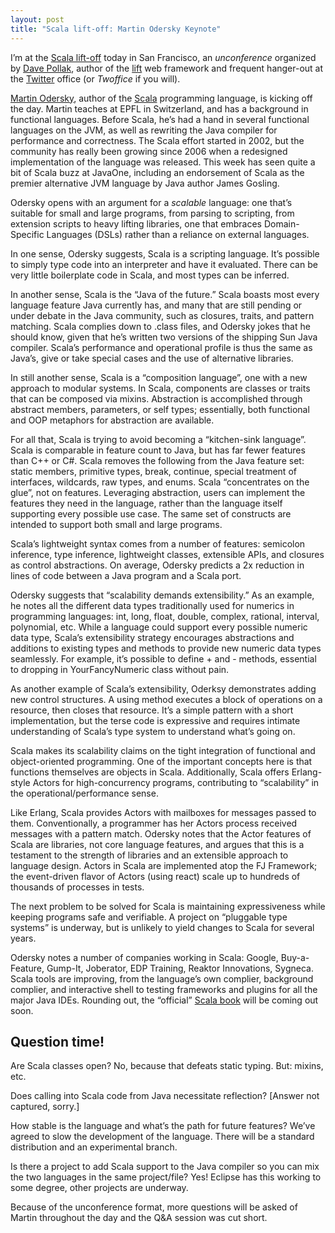 ```yaml
---
layout: post
title: "Scala lift-off: Martin Odersky Keynote"
---
```





I’m at the [Scala lift-off](http://scalaliftoff.com/) today in San Francisco, an *unconference* organized by [Dave Pollak](http://blog.lostlake.org/), author of the [lift](http://liftweb.net/) web framework and frequent hanger-out at the [Twitter](http://twitter.com/) office (or *Twoffice* if you will).

[Martin Odersky](http://lampwww.epfl.ch/~odersky/), author of the [Scala](http://www.scala-lang.org/) programming language, is kicking off the day. Martin teaches at EPFL in Switzerland, and has a background in functional languages. Before Scala, he’s had a hand in several functional languages on the JVM, as well as rewriting the Java compiler for performance and correctness. The Scala effort started in 2002, but the community has really been growing since 2006 when a redesigned implementation of the language was released. This week has seen quite a bit of Scala buzz at JavaOne, including an endorsement of Scala as the premier alternative JVM language by Java author James Gosling.

Odersky opens with an argument for a *scalable* language: one that’s suitable for small and large programs, from parsing to scripting, from extension scripts to heavy lifting libraries, one that embraces Domain-Specific Languages (DSLs) rather than a reliance on external languages.

In one sense, Odersky suggests, Scala is a scripting language. It’s possible to simply type code into an interpreter and have it evaluated. There can be very little boilerplate code in Scala, and most types can be inferred.

In another sense, Scala is the “Java of the future.” Scala boasts most every language feature Java currently has, and many that are still pending or under debate in the Java community, such as closures, traits, and pattern matching. Scala complies down to .class files, and Odersky jokes that he should know, given that he’s written two versions of the shipping Sun Java compiler. Scala’s performance and operational profile is thus the same as Java’s, give or take special cases and the use of alternative libraries.

In still another sense, Scala is a “composition language”, one with a new approach to modular systems. In Scala, components are classes or traits that can be composed via mixins. Abstraction is accomplished through abstract members, parameters, or self types; essentially, both functional and OOP metaphors for abstraction are available.

For all that, Scala is trying to avoid becoming a “kitchen-sink language”. Scala is comparable in feature count to Java, but has far fewer features than C++ or C\#. Scala removes the following from the Java feature set: static members, primitive types, break, continue, special treatment of interfaces, wildcards, raw types, and enums. Scala “concentrates on the glue”, not on features. Leveraging abstraction, users can implement the features they need in the language, rather than the language itself supporting every possible use case. The same set of constructs are intended to support both small and large programs.

Scala’s lightweight syntax comes from a number of features: semicolon inference, type inference, lightweight classes, extensible APIs, and closures as control abstractions. On average, Odersky predicts a 2x reduction in lines of code between a Java program and a Scala port.

Odersky suggests that “scalability demands extensibility.” As an example, he notes all the different data types traditionally used for numerics in programming languages: int, long, float, double, complex, rational, interval, polynomial, etc. While a language could support every possible numeric data type, Scala’s extensibility strategy encourages abstractions and additions to existing types and methods to provide new numeric data types seamlessly. For example, it’s possible to define + and - methods, essential to dropping in YourFancyNumeric class without pain.

As another example of Scala’s extensibility, Oderksy demonstrates adding new control structures. A using method executes a block of operations on a resource, then closes that resource. It’s a simple pattern with a short implementation, but the terse code is expressive and requires intimate understanding of Scala’s type system to understand what’s going on.

Scala makes its scalability claims on the tight integration of functional and object-oriented programming. One of the important concepts here is that functions themselves are objects in Scala. Additionally, Scala offers Erlang-style Actors for high-concurrency programs, contributing to “scalability” in the operational/performance sense.

Like Erlang, Scala provides Actors with mailboxes for messages passed to them. Conventionally, a programmer has her Actors process received messages with a pattern match. Odersky notes that the Actor features of Scala are libraries, not core language features, and argues that this is a testament to the strength of libraries and an extensible approach to language design. Actors in Scala are implemented atop the FJ Framework; the event-driven flavor of Actors (using react) scale up to hundreds of thousands of processes in tests.

The next problem to be solved for Scala is maintaining expressiveness while keeping programs safe and verifiable. A project on “pluggable type systems” is underway, but is unlikely to yield changes to Scala for several years.

Odersky notes a number of companies working in Scala: Google, Buy-a-Feature, Gump-It, Joberator, EDP Training, Reaktor Innovations, Sygneca. Scala tools are improving, from the language’s own complier, background complier, and interactive shell to testing frameworks and plugins for all the major Java IDEs. Rounding out, the “official” [Scala book](http://www.artima.com/shop/forsale) will be coming out soon.

Question time!
--------------

Are Scala classes open? No, because that defeats static typing. But: mixins, etc.

Does calling into Scala code from Java necessitate reflection? [Answer not captured, sorry.]

How stable is the language and what’s the path for future features? We’ve agreed to slow the development of the language. There will be a standard distribution and an experimental branch.

Is there a project to add Scala support to the Java compiler so you can mix the two languages in the same project/file? Yes! Eclipse has this working to some degree, other projects are underway.

Because of the unconference format, more questions will be asked of Martin throughout the day and the Q&A session was cut short.
